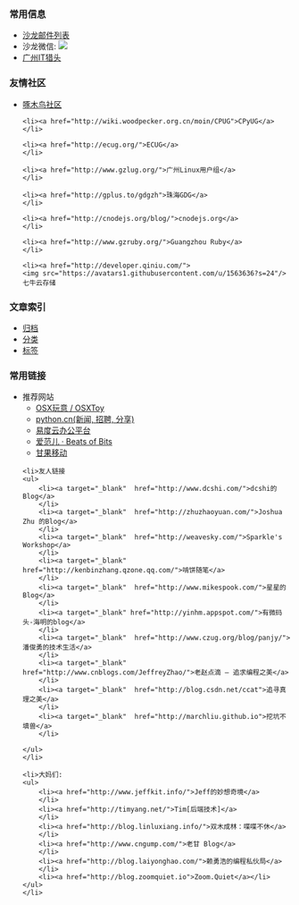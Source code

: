 <section class="lost-double fn-clear">
<article class="article article-first">
<h3>常用信息</h3>
<ul>
    <li><a href="http://groups.google.com/group/guangzhou-tech-party">沙龙邮件列表</a>
    </li>
    <li>沙龙微信: <img src="http://techparty-media.qiniudn.com/2013/04/qrcode_for_gh_4d92f5a32967_430-300x300.jpg"/>
    </li>
    <li><a href="http://gztechjobs.com/">广州IT猎头</a>
    </li>

</ul>

<h3>友情社区</h3>
<ul>
    <li><a href="http://woodpecker.org.cn/">啄木鸟社区</a>
    </li>

    <li><a href="http://wiki.woodpecker.org.cn/moin/CPUG">CPyUG</a>
    </li>

    <li><a href="http://ecug.org/">ECUG</a>
    </li>

    <li><a href="http://www.gzlug.org/">广州Linux用户组</a>
    </li>

    <li><a href="http://gplus.to/gdgzh">珠海GDG</a>
    </li>

    <li><a href="http://cnodejs.org/blog/">cnodejs.org</a>
    </li>

    <li><a href="http://www.gzruby.org/">Guangzhou Ruby</a>
    </li>

    <li><a href="http://developer.qiniu.com/">
    <img src="https://avatars1.githubusercontent.com/u/1563636?s=24"/>七牛云存储
</a>
    </li>
</ul>        

<h3>文章索引</h3>
<ul>
    <li><a href="/archives" ret="bootmark">归档</a>
        </li>
    <li><a href="/categories.html" ret="bootmark">分类</a>
        </li>
    <li><a href="/tags.html" ret="bootmark">标签</a>
        </li>
</ul>

</article>

<article class="article article-last">

<h3>常用链接</h3>
<ul>
    <li>推荐网站
    <ul>
        <li><a target="_blank" href="http://www.osxtoy.com/">OSX玩意 / OSXToy</a>
        </li>
        <li><a target="_blank" href="http://simple-is-better.com/">python.cn(新闻, 招聘, 分享)</a>
        </li>
        <li><a target="_blank" href="http://everydo.com/">易度云办公平台</a>
        </li>
        <li><a target="_blank"  href="http://www.ifanr.com/">爱范儿 · Beats of Bits</a>
        </li>
        <li><a target="_blank"  href="http://ganguo.io/">甘果移动</a>
        </li>
    </ul>
   
    <li>友人链接
    <ul>
        <li><a target="_blank"  href="http://www.dcshi.com/">dcshi的Blog</a>
        </li>
        <li><a target="_blank"  href="http://zhuzhaoyuan.com/">Joshua Zhu 的Blog</a>
        </li>
        <li><a target="_blank"  href="http://weavesky.com/">Sparkle's Workshop</a>
        </li>
        <li><a target="_blank"  href="http://kenbinzhang.qzone.qq.com/">啃饼随笔</a>
        </li>
        <li><a target="_blank"  href="http://www.mikespook.com/">星星的Blog</a>
        </li>
        <li><a target="_blank" href="http://yinhm.appspot.com/">有微码头-海明的blog</a>
        </li>
        <li><a target="_blank"  href="http://www.czug.org/blog/panjy/">潘俊勇的技术生活</a>
        </li>
        <li><a target="_blank"  href="http://www.cnblogs.com/JeffreyZhao/">老赵点滴 – 追求编程之美</a>
        </li>
        <li><a target="_blank"  href="http://blog.csdn.net/ccat">追寻真理之美</a>
        </li>
        <li><a target="_blank"  href="http://marchliu.github.io">挖坑不填兽</a>
        </li>

    </ul>
    </li>

    <li>大妈们:
    <ul>
        <li><a href="http://www.jeffkit.info/">Jeff的妙想奇境</a>
        </li>
        <li><a href="http://timyang.net/">Tim[后端技术]</a>
        </li>
        <li><a href="http://blog.linluxiang.info/">双木成林：喋喋不休</a>
        </li>
        <li><a href="http://www.cngump.com/">老甘 Blog</a>
        </li>
        <li><a href="http://blog.laiyonghao.com/">赖勇浩的编程私伙局</a>
        </li>
        <li><a href="http://blog.zoomquiet.io">Zoom.Quiet</a></li>
    </ul>
    </li>
</ul>

</article>
</section>
